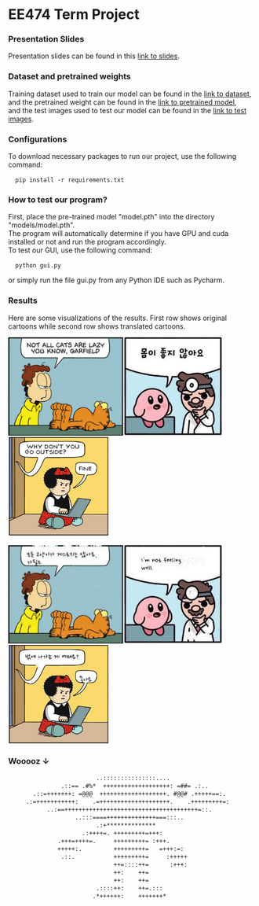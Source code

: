 # EE474 Term Project

### Presentation Slides
Presentation slides can be found in this [link to slides](https://docs.google.com/presentation/d/10BAiV_vmN-ysCRP7ZIi610oO8rMMAAeEkZvGWTK9Pvg/edit?usp=sharing).

### Dataset and pretrained weights
Training dataset used to train our model can be found in the [link to dataset](https://drive.google.com/file/d/1lHqWl2tyaK7m4G6eWnxtEyUYpn6yPXGa/view?usp=sharing), \
and the pretrained weight can be found in the [link to pretrained model](https://drive.google.com/file/d/1Ca48wsEB4P7QKYaaYZhekwAljooqAgbN/view?usp=sharing), \
and the test images used to test our model can be found in the [link to test images](https://drive.google.com/file/d/1FE-iUyII7mbo6rrHXbCq-CYnf8-GKKbz/view?usp=sharing).

### Configurations
To download necessary packages to run our project, use the following command:

```
  pip install -r requirements.txt
```

### How to test our program?
First, place the pre-trained model "model.pth" into the directory "models/model.pth". \
The program will automatically determine if you have GPU and cuda installed or not and run the program accordingly. \
To test our GUI, use the following command:

```
  python gui.py
```
or simply run the file gui.py from any Python IDE such as Pycharm.

### Results
Here are some visualizations of the results. First row shows original cartoons while second row shows translated cartoons.

<img src="https://github.com/WonhoZhung/ee474/blob/master/results/output_1.png?raw=true" height="200"><img src="https://github.com/WonhoZhung/ee474/blob/master/results/output_2.png?raw=true" height="200"><img src="https://github.com/WonhoZhung/ee474/blob/master/results/output_3.png?raw=true" height="200"> 
  <br/><br/>
<img src="https://github.com/WonhoZhung/ee474/blob/master/results/translated_1.jpg?raw=true" height="200"><img src="https://github.com/WonhoZhung/ee474/blob/master/results/translated_2.jpg?raw=true" height="200"><img src="https://github.com/WonhoZhung/ee474/blob/master/results/translated_3.jpg?raw=true" height="200">



### Wooooz ↓


                             ..:::::::::::::::....
                   .::== .#%*  +++++++++++++++++++: =##= .:..
           .::=+++++++: =@@@  +++++++++++++++++++. #@@# .+++++==:.
         .:=+++++++++++:    .=++++++++++++++++++++.    .+++++++++=:
               ..:==++++++++++++++++++++++++++++++++++++++=::.
                       ..:::====++++++++++++++===:::..
                             .:+**************
                         .:++++=. +++++++++=+++:
                  .+++=++++=.     +++++++++= :+++.
                  +++++:.         +++++++++=   =+++:=:
                   .::.           +++++++++=     :+++++
                                  ++=::::++=      :+++:
                                  ++:    ++=
                                  ++:    ++=
                             .::::++:    ++=.:::
                            .*++++++:    +++++++*
                            
